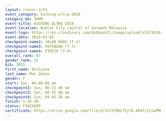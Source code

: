```yaml
--- 
layout: runner-info 
event_category: kuching-ultra-2018 
category_km: 30KM 
event-title: KUCHING ULTRA 2018 
event-location: BukCat City capital of Sarawak Malaysia 
event-logo: https://res.cloudinary.com/dykbosktl/image/upload/v1573619473/Logo/kuching-ultra-2018-logo_tlpvm5.png 
event-date: 2018-03-03 
checkpoint-name2: JALAN BAKO (T-2) 
checkpoint-name3: PATINGAN (T-3) 
checkpoint-name4: FINISH (T-4) 
overall_rank: 67
gender_rank: 21
bib: 3055
first_name: Niniyana
last_name: Mat Zahim
gender: F
start: Sun, 04-00-00 am
checkpoint2: Sun, 06-22-46 am
checkpoint3: Sun, 08-35-00 am
checkpoint4: Sun, 09-45-36 am
finish: 5-45-36
status: FINISHER
certificate: https://drive.google.com/file/d/1n72lR0LTSjfA-AR4fcIIiaPMQ7BMJpP5/view?usp=sharing","CERTIFICATE")
--- 
```

